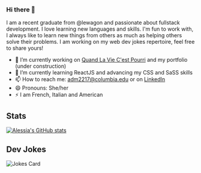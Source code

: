 ### Hi there 👋

I am a recent graduate from @lewagon and passionate about fullstack development. I love learning new languages and skills. I'm fun to work with, I always like to learn new things from others as much as helping others solve their problems. I am working on my web dev jokes repertoire, feel free to share yours!


- 🔭 I’m currently working on [Quand La Vie C'est Pourri](https://www.viepourrie.com) and my portfolio (under construction)
- 🌱 I’m currently learning ReactJS and advancing my CSS and SaSS skills
- 📫 How to reach me: adm2217@columbia.edu or on [LinkedIn](https://www.linkedin.com/in/alessia-moison)
- 😄 Pronouns: She/her
- ⚡ I am French, Italian and American


## Stats

[![Alessia's GitHub stats](https://github-readme-stats-livid-one-90.vercel.app/api?username=nerdtransmitter&show_icons=true&theme=blueberry&hide=issues,contribs)](https://github.com/anuraghazra/github-readme-stats)


## Dev Jokes

![Jokes Card](https://readme-jokes.vercel.app/api?hideBorder)
